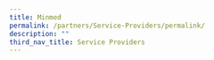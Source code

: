 ```yaml
---
title: Minmed
permalink: /partners/Service-Providers/permalink/
description: ""
third_nav_title: Service Providers
---
```

